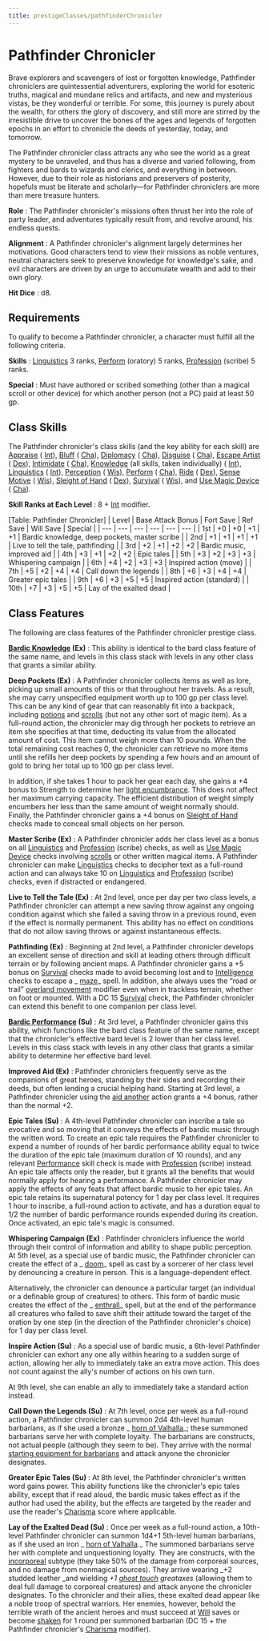 ```yaml
---
title: prestigeClasses/pathfinderChronicler
---
```

# Pathfinder Chronicler

Brave explorers and scavengers of lost or forgotten knowledge, Pathfinder chroniclers are quintessential adventurers, exploring the world for esoteric truths, magical and mundane relics and artifacts, and new and mysterious vistas, be they wonderful or terrible. For some, this journey is purely about the wealth, for others the glory of discovery, and still more are stirred by the irresistible drive to uncover the bones of the ages and legends of forgotten epochs in an effort to chronicle the deeds of yesterday, today, and tomorrow.

The Pathfinder chronicler class attracts any who see the world as a great mystery to be unraveled, and thus has a diverse and varied following, from fighters and bards to wizards and clerics, and everything in between. However, due to their role as historians and preservers of posterity, hopefuls must be literate and scholarly—for Pathfinder chroniclers are more than mere treasure hunters.

**Role** : The Pathfinder chronicler's missions often thrust her into the role of party leader, and adventures typically result from, and revolve around, his endless quests.

**Alignment** : A Pathfinder chronicler's alignment largely determines her motivations. Good characters tend to view their missions as noble ventures, neutral characters seek to preserve knowledge for knowledge's sake, and evil characters are driven by an urge to accumulate wealth and add to their own glory.

**Hit Dice** : d8.

## Requirements

To qualify to become a Pathfinder chronicler, a character must fulfill all the following criteria.

**Skills** : [Linguistics](../skills/linguistics.md#_linguistics) 3 ranks, [Perform](../skills/perform.md#_perform) (oratory) 5 ranks, [Profession](../skills/profession.md#_profession) (scribe) 5 ranks.

**Special** : Must have authored or scribed something (other than a magical scroll or other device) for which another person (not a PC) paid at least 50 gp.

## Class Skills

The Pathfinder chronicler's class skills (and the key ability for each skill) are [Appraise](../skills/appraise.md#_appraise) ( [Int](../gettingStarted.md#_intelligence)), [Bluff](../skills/bluff.md#_bluff) ( [Cha](../gettingStarted.md#_charisma-new)), [Diplomacy](../skills/diplomacy.md#_diplomacy) ( [Cha](../gettingStarted.md#_charisma-new)), [Disguise](../skills/disguise.md#_disguise) ( [Cha](../gettingStarted.md#_charisma-new)), [Escape Artist](../skills/escapeArtist.md#_escape-artist) ( [Dex](../gettingStarted.md#_dexterity)), [Intimidate](../skills/intimidate.md#_intimidate) ( [Cha](../gettingStarted.md#_charisma-new)), [Knowledge](../skills/knowledge.md#_knowledge) (all skills, taken individually) ( [Int](../gettingStarted.md#_intelligence)), [Linguistics](../skills/linguistics.md#_linguistics) ( [Int](../gettingStarted.md#_intelligence)), [Perception](../skills/perception.md#_perception) ( [Wis](../gettingStarted.md#_wisdom)), [Perform](../skills/perform.md#_perform) ( [Cha](../gettingStarted.md#_charisma-new)), [Ride](../skills/ride.md#_ride) ( [Dex](../gettingStarted.md#_dexterity)), [Sense Motive](../skills/senseMotive.md#_sense-motive) ( [Wis](../gettingStarted.md#_wisdom)), [Sleight of Hand](../skills/sleightOfHand.md#_sleight-of-hand) ( [Dex](../gettingStarted.md#_dexterity)), [Survival](../skills/survival.md#_survival) ( [Wis](../gettingStarted.md#_wisdom)), and [Use Magic Device](../skills/useMagicDevice.md#_use-magic-device) ( [Cha](../gettingStarted.md#_charisma-new)).

**Skill Ranks at Each Level** : 8 + [Int](../gettingStarted.md#_intelligence) modifier.

[Table: Pathfinder Chronicler]
| Level | Base Attack Bonus | Fort Save | Ref Save | Will Save | Special |
| --- | --- | --- | --- | --- | --- |
| 1st | +0 | +0 | +1 | +1 | Bardic knowledge, deep pockets, master scribe |
| 2nd | +1 | +1 | +1 | +1 | Live to tell the tale, pathfinding |
| 3rd | +2 | +1 | +2 | +2 | Bardic music, improved aid |
| 4th | +3 | +1 | +2 | +2 | Epic tales |
| 5th | +3 | +2 | +3 | +3 | Whispering campaign |
| 6th | +4 | +2 | +3 | +3 | Inspired action (move) |
| 7th | +5 | +2 | +4 | +4 | Call down the legends |
| 8th | +6 | +3 | +4 | +4 | Greater epic tales |
| 9th | +6 | +3 | +5 | +5 | Inspired action (standard) |
| 10th | +7 | +3 | +5 | +5 | Lay of the exalted dead |

## Class Features

The following are class features of the Pathfinder chronicler prestige class.

**[Bardic Knowledge](../classes/bard.md#_bardic-knowledge) (Ex)** : This ability is identical to the bard class feature of the same name, and levels in this class stack with levels in any other class that grants a similar ability.

**Deep Pockets (Ex)** : A Pathfinder chronicler collects items as well as lore, picking up small amounts of this or that throughout her travels. As a result, she may carry unspecified equipment worth up to 100 gp per class level. This can be any kind of gear that can reasonably fit into a backpack, including [potions](../magicItems/potions.md#_potions) and [scrolls](../magicItems/scrolls.md#_scrolls) (but not any other sort of magic item). As a full-round action, the chronicler may dig through her pockets to retrieve an item she specifies at that time, deducting its value from the allocated amount of cost. This item cannot weigh more than 10 pounds. When the total remaining cost reaches 0, the chronicler can retrieve no more items until she refills her deep pockets by spending a few hours and an amount of gold to bring her total up to 100 gp per class level.

In addition, if she takes 1 hour to pack her gear each day, she gains a +4 bonus to Strength to determine her [light encumbrance](../additionalRules.md#_carrying-capacity). This does not affect her maximum carrying capacity. The efficient distribution of weight simply encumbers her less than the same amount of weight normally should. Finally, the Pathfinder chronicler gains a +4 bonus on [Sleight of Hand](../skills/sleightOfHand.md#_sleight-of-hand) checks made to conceal small objects on her person.

**Master Scribe (Ex)** : A Pathfinder chronicler adds her class level as a bonus on all [Linguistics](../skills/linguistics.md#_linguistics) and [Profession](../skills/profession.md#_profession) (scribe) checks, as well as [Use Magic Device](../skills/useMagicDevice.md#_use-magic-device) checks involving [scrolls](../magicItems/scrolls.md#_scrolls) or other written magical items. A Pathfinder chronicler can make [Linguistics](../skills/linguistics.md#_linguistics) checks to decipher text as a full-round action and can always take 10 on [Linguistics](../skills/linguistics.md#_linguistics) and [Profession](../skills/profession.md#_profession) (scribe) checks, even if distracted or endangered.

**Live to Tell the Tale (Ex)** : At 2nd level, once per day per two class levels, a Pathfinder chronicler can attempt a new saving throw against any ongoing condition against which she failed a saving throw in a previous round, even if the effect is normally permanent. This ability has no effect on conditions that do not allow saving throws or against instantaneous effects.

**Pathfinding (Ex)** : Beginning at 2nd level, a Pathfinder chronicler develops an excellent sense of direction and skill at leading others through difficult terrain or by following ancient maps. A Pathfinder chronicler gains a +5 bonus on [Survival](../skills/survival.md#_survival) checks made to avoid becoming lost and to [Intelligence](../gettingStarted.md#_intelligence) checks to escape a _ [maze](../spells/maze.md#_maze)_ spell. In addition, she always uses the “road or trail” [overland movement](../additionalRules.md#_overland-movement) modifier even when in trackless terrain, whether on foot or mounted. With a DC 15 [Survival](../skills/survival.md#_survival) check, the Pathfinder chronicler can extend this benefit to one companion per class level.

**[Bardic Performance](../classes/bard.md#_bardic-performance) (Su)** : At 3rd level, a Pathfinder chronicler gains this ability, which functions like the bard class feature of the same name, except that the chronicler's effective bard level is 2 lower than her class level. Levels in this class stack with levels in any other class that grants a similar ability to determine her effective bard level.

**Improved Aid (Ex)** : Pathfinder chroniclers frequently serve as the companions of great heroes, standing by their sides and recording their deeds, but often lending a crucial helping hand. Starting at 3rd level, a Pathfinder chronicler using the [aid another](../combat.md#_aid-another) action grants a +4 bonus, rather than the normal +2.

**Epic Tales (Su)** : A 4th-level Pathfinder chronicler can inscribe a tale so evocative and so moving that it conveys the effects of bardic music through the written word. To create an epic tale requires the Pathfinder chronicler to expend a number of rounds of her bardic performance ability equal to twice the duration of the epic tale (maximum duration of 10 rounds), and any relevant [Performance](../skills/perform.md#_perform) skill check is made with [Profession](../skills/profession.md#_profession) (scribe) instead. An epic tale affects only the reader, but it grants all the benefits that would normally apply for hearing a performance. A Pathfinder chronicler may apply the effects of any feats that affect bardic music to her epic tales. An epic tale retains its supernatural potency for 1 day per class level. It requires 1 hour to inscribe, a full-round action to activate, and has a duration equal to 1/2 the number of bardic performance rounds expended during its creation. Once activated, an epic tale's magic is consumed.

**Whispering Campaign (Ex)** : Pathfinder chroniclers influence the world through their control of information and ability to shape public perception. At 5th level, as a special use of bardic music, the Pathfinder chronicler can create the effect of a _ [doom](../spells/doom.md#_doom)_ spell as cast by a sorcerer of her class level by denouncing a creature in person. This is a language-dependent effect.

Alternatively, the chronicler can denounce a particular target (an individual or a definable group of creatures) to others. This form of bardic music creates the effect of the _ [enthrall](../spells/enthrall.md#_enthrall)_ spell, but at the end of the performance all creatures who failed to save shift their attitude toward the target of the oration by one step (in the direction of the Pathfinder chronicler's choice) for 1 day per class level.

**Inspire Action (Su)** : As a special use of bardic music, a 6th-level Pathfinder chronicler can exhort any one ally within hearing to a sudden surge of action, allowing her ally to immediately take an extra move action. This does not count against the ally's number of actions on his own turn.

At 9th level, she can enable an ally to immediately take a standard action instead.

**Call Down the Legends (Su)** : At 7th level, once per week as a full-round action, a Pathfinder chronicler can summon 2d4 4th-level human barbarians, as if she used a bronze _ [horn of Valhalla](../magicItems/wondrousItems.md#_horn-of-valhalla)_; these summoned barbarians serve her with complete loyalty. The barbarians are constructs, not actual people (although they seem to be). They arrive with the normal [starting equipment for barbarians](../creatingNPCs.md#_step-6-gear) and attack anyone the chronicler designates.

**Greater Epic Tales (Su)** : At 8th level, the Pathfinder chronicler's written word gains power. This ability functions like the chronicler's epic tales ability, except that if read aloud, the bardic music takes effect as if the author had used the ability, but the effects are targeted by the reader and use the reader's [Charisma](../gettingStarted.md#_charisma-new) score where applicable.

**Lay of the Exalted Dead (Su)** : Once per week as a full-round action, a 10th-level Pathfinder chronicler can summon 1d4+1 5th-level human barbarians, as if she used an iron _ [horn of Valhalla](../magicItems/wondrousItems.md#_horn-of-valhalla)._ The summoned barbarians serve her with complete and unquestioning loyalty. They are constructs, with the [incorporeal](../glossary.md#_incorporeal) subtype (they take 50% of the damage from corporeal sources, and no damage from nonmagical sources). They arrive wearing _+2 studded leather _and wielding _+1 [ghost touch](../magicItems/weapons.md#_weapons-ghost-touch) greataxes_ (allowing them to deal full damage to corporeal creatures) and attack anyone the chronicler designates. To the chronicler and their allies, these exalted dead appear like a noble troop of spectral warriors. Her enemies, however, behold the terrible wrath of the ancient heroes and must succeed at [Will](../combat.md#_will) saves or become [shaken](../glossary.md#_shaken) for 1 round per summoned barbarian (DC 15 + the Pathfinder chronicler's [Charisma](../gettingStarted.md#_charisma-new) modifier).

